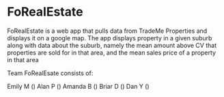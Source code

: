 # FoRealEstate

FoRealEstate is a web app that pulls data from TradeMe Properties and displays it on a google map. The app displays property in a given suburb along with data about the suburb, namely the mean amount above CV that properties are sold for in that area, and the mean sales price of a property in that area

Team FoRealEsate consists of:

Emily M ()
Alan P ()
Amanda B ()
Briar D ()
Dan Y ()
